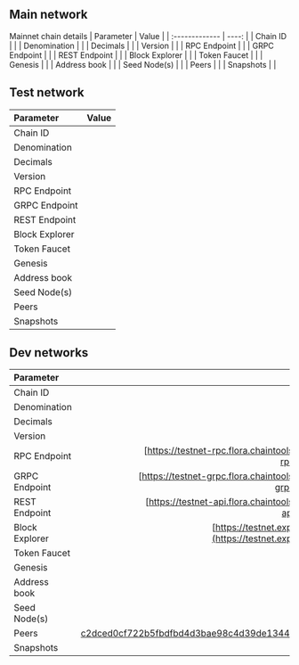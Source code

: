 ## Main network

Mainnet chain details
| Parameter      | Value |
| :------------- | ----: |
| Chain ID       |       |
| Denomination   |       |
| Decimals       |       |
| Version        |       |
| RPC Endpoint   |       |
| GRPC Endpoint  |       |
| REST Endpoint  |       |
| Block Explorer |       |
| Token Faucet   |       |
| Genesis        |       |
| Address book   |       |
| Seed Node(s)   |       |
| Peers          |       |
| Snapshots      |       |

## Test network
| Parameter      | Value |
| :------------- | ----: |
| Chain ID       |       |
| Denomination   |       |
| Decimals       |       |
| Version        |       |
| RPC Endpoint   |       |
| GRPC Endpoint  |       |
| REST Endpoint  |       |
| Block Explorer |       |
| Token Faucet   |       |
| Genesis        |       |
| Address book   |       |
| Seed Node(s)   |       |
| Peers          |       |
| Snapshots      |       |

## Dev networks
| Parameter      | Value |
| :------------- | ----: |
| Chain ID       | flora-devnet-1      |
| Denomination   | uflrd      |
| Decimals       | 6      |
| Version        |       |
| RPC Endpoint   | [https://testnet-rpc.flora.chaintools.tech:443](https://testnet-rpc.flora.chaintools.tech:443)      |
| GRPC Endpoint  | [https://testnet-grpc.flora.chaintools.tech:443](https://testnet-grpc.flora.chaintools.tech:443)      |
| REST Endpoint  | [https://testnet-api.flora.chaintools.tech:443](https://testnet-api.flora.chaintools.tech:443)      |
| Block Explorer | [https://testnet.explorer.chaintools.tech/Flora](https://testnet.explorer.chaintools.tech/Flora)      |
| Token Faucet   |       |
| Genesis        | [genesis.json](https://github.com/flora-labs/networks/raw/main/flora-devnet-1/genesis.json)      |
| Address book   |       |
| Seed Node(s)   |       |
| Peers          | c2dced0cf722b5fbdfbd4d3bae98c4d39de1344e@188.165.226.46:26736      |
| Snapshots      |       |

